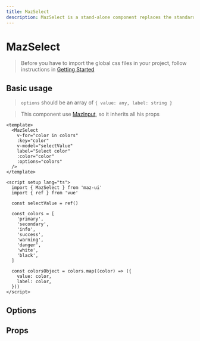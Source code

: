 ```yaml
---
title: MazSelect
description: MazSelect is a stand-alone component replaces the standard html input select with a beautiful design system. Many options like multiple values, search text field, custom templates options, colors, sizes, disabled, loading, error, warning, valid states, error messages, includes icons.
---
```


# MazSelect

> Before you have to import the global css files in your project, follow instructions in [Getting Started](/guide/getting-started.md)

## Basic usage

> `options` should be an array of `{ value: any, label: string }`

> This component use [MazInput](/components/maz-input.md), so it inherits all his props

<div class="flex flex-col gap-05">
  <MazSelect
    v-for="color in colors"
    :key="color"
    label="Select color"
    v-model="selectValue"
    :color="color"
    :options="colorsObject"
  />
</div>

<script setup lang="ts">
  import { ref } from 'vue'

  const selectValue = ref()

  const colors = [
    'primary',
    'secondary',
    'info',
    'success',
    'warning',
    'danger',
    'white',
    'black',
  ]

  const colorsObject = colors.map((color) => ({
    value: color,
    label: color,
  }))
</script>

```vue
<template>
  <MazSelect
    v-for="color in colors"
    :key="color"
    v-model="selectValue"
    label="Select color"
    :color="color"
    :options="colors"
  />
</template>

<script setup lang="ts">
  import { MazSelect } from 'maz-ui'
  import { ref } from 'vue'

  const selectValue = ref()

  const colors = [
    'primary',
    'secondary',
    'info',
    'success',
    'warning',
    'danger',
    'white',
    'black',
  ]

  const colorsObject = colors.map((color) => ({
    value: color,
    label: color,
  }))
</script>
```

## Options

## Props

<ComponentPropDoc component="MazSelect" />